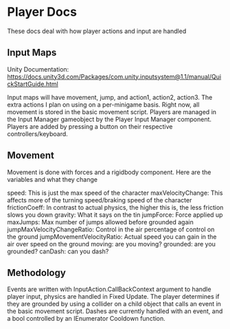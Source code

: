 # Player Docs

These docs deal with how player actions and input are handled

## Input Maps
Unity Documentation: https://docs.unity3d.com/Packages/com.unity.inputsystem@1.1/manual/QuickStartGuide.html

Input maps will have movement, jump, and action1, action2, action3. The extra actions I plan on using on a per-minigame basis. Right now, all movement is stored in the basic movement script. Players are managed in the Input Manager gameobject by the Player Input Manager component. Players are added by pressing a button on their respective controllers/keyboard.

## Movement
Movement is done with forces and a rigidbody component. Here are the variables and what they change

speed: This is just the max speed of the character
maxVelocityChange: This affects more of the turning speed/braking speed of the character
frictionCoeff: In contrast to actual physics, the higher this is, the less friction slows you down
gravity: What it says on the tin
jumpForce: Force applied up
maxJumps: Max number of jumps allowed before grounded again
jumpMaxVelocityChangeRatio: Control in the air percentage of control on the ground
jumpMovementVelocityRatio: Actual speed you can gain in the air over speed on the ground
moving: are you moving?
grounded: are you grounded?
canDash: can you dash?

## Methodology
Events are written with InputAction.CallBackContext argument to handle player input, physics are handled in Fixed Update. The player determines if they are grounded by using a collider on a child object that calls an event in the basic movement script. Dashes are currently handled with an event, and a bool controlled by an IEnumerator Cooldown function.



